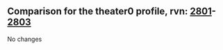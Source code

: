 ## Comparison for the theater0 profile, rvn: [2801](https://github.com/PRO100KatYT/FortniteProfileRevisions/tree/main/profiles/theater0/2801%20theater0.json)-[2803](https://github.com/PRO100KatYT/FortniteProfileRevisions/tree/main/profiles/theater0/2803%20theater0.json)

No changes
